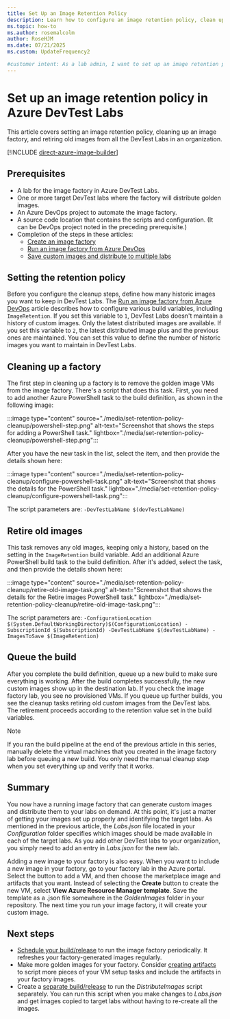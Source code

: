```yaml
---
title: Set Up an Image Retention Policy
description: Learn how to configure an image retention policy, clean up an image factory, and retire old images in DevTest Labs. 
ms.topic: how-to
ms.author: rosemalcolm
author: RoseHJM
ms.date: 07/21/2025
ms.custom: UpdateFrequency2

#customer intent: As a lab admin, I want to set up an image retention policy in DevTest Labs so that I can periodically clean my image factory. 
---
```


# Set up an image retention policy in Azure DevTest Labs

This article covers setting an image retention policy, cleaning up an image factory, and retiring old images from all the DevTest Labs in an organization. 

[!INCLUDE [direct-azure-image-builder](includes/direct-azure-image-builder.md)]

## Prerequisites 

- A lab for the image factory in Azure DevTest Labs.
- One or more target  DevTest labs where the factory will distribute golden images.
- An Azure DevOps project to automate the image factory.
- A source code location that contains the scripts and configuration. (It can be DevOps project noted in the preceding prerequisite.)
- Completion of the steps in these articles: 
   - [Create an image factory](image-factory-create.md)
   - [Run an image factory from Azure DevOps](image-factory-set-up-devops-lab.md)
   - [Save custom images and distribute to multiple labs](image-factory-save-distribute-custom-images.md)

## Setting the retention policy

Before you configure the cleanup steps, define how many historic images you want to keep in DevTest Labs. The [Run an image factory from Azure DevOps](image-factory-set-up-devops-lab.md) article describes how to configure various build variables, including `ImageRetention`. If you set this variable to `1`, DevTest Labs doesn't maintain a history of custom images. Only the latest distributed images are available. If you set this variable to `2`,  the latest distributed image plus and the previous ones are maintained. You can set this value to define the number of historic images you want to maintain in DevTest Labs.

## Cleaning up a factory

The first step in cleaning up a factory is to remove the golden image VMs from the image factory. There's a script that does this task. First, you need to add another Azure PowerShell task to the build definition, as shown in the following image:

:::image type="content" source="./media/set-retention-policy-cleanup/powershell-step.png" alt-text="Screenshot that shows the steps for adding a PowerShell task." lightbox="./media/set-retention-policy-cleanup/powershell-step.png":::

After you have the new task in the list, select the item, and then provide the details shown here:

:::image type="content" source="./media/set-retention-policy-cleanup/configure-powershell-task.png" alt-text="Screenshot that shows the details for the PowerShell task." lightbox="./media/set-retention-policy-cleanup/configure-powershell-task.png":::

The script parameters are: 
`-DevTestLabName $(devTestLabName)`

## Retire old images 

This task removes any old images, keeping only a history, based on the setting in the `ImageRetention` build variable. Add an additional Azure PowerShell build task to the build definition. After it's added, select the task, and then provide the details shown here: 

:::image type="content" source="./media/set-retention-policy-cleanup/retire-old-image-task.png" alt-text="Screenshot that shows the details for the Retire images PowerShell task." lightbox="./media/set-retention-policy-cleanup/retire-old-image-task.png":::

The script parameters are: 
`-ConfigurationLocation $(System.DefaultWorkingDirectory)$(ConfigurationLocation) -SubscriptionId $(SubscriptionId) -DevTestLabName $(devTestLabName) -ImagesToSave $(ImageRetention)`

## Queue the build

After you complete the build definition, queue up a new build to make sure everything is working. After the build completes successfully, the new custom images show up in the destination lab. If you check the image factory lab, you see no provisioned VMs. If you queue up further builds, you see the cleanup tasks retiring old custom images from the DevTest labs. The retirement proceeds according to the retention value set in the build variables.

> [!NOTE]
> If you ran the build pipeline at the end of the previous article in this series, manually delete the virtual machines that you created in the image factory lab before queuing a new build. You only need the manual cleanup step when you set everything up and verify that it works.

## Summary

You now have a running image factory that can generate custom images and distribute them to your labs on demand. At this point, it's just a matter of getting your images set up properly and identifying the target labs. As mentioned in the previous article, the *Labs.json* file located in your *Configuration* folder specifies which images should be made available in each of the target labs. As you add other DevTest labs to your organization, you simply need to add an entry in *Labs.json* for the new lab.

Adding a new image to your factory is also easy. When you want to include a new image in your factory, go to your factory lab in the Azure portal. Select the button to add a VM, and then choose the marketplace image and artifacts that you want. Instead of selecting the **Create** button to create the new VM, select **View Azure Resource Manager template**. Save the template as a .json file somewhere in the *GoldenImages* folder in your repository. The next time you run your image factory, it will create your custom image.

## Next steps

- [Schedule your build/release](/azure/devops/pipelines/build/triggers?tabs=designer) to run the image factory periodically. It refreshes your factory-generated images regularly.
- Make more golden images for your factory. Consider [creating artifacts](devtest-lab-artifact-author.md) to script more pieces of your VM setup tasks and include the artifacts in your factory images.
- Create a [separate build/release](/azure/devops/pipelines/overview) to run the *DistributeImages* script separately. You can run this script when you make changes to *Labs.json* and get images copied to target labs without having to re-create all the images.
